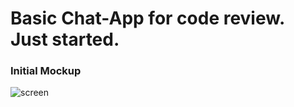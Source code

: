 <H1>Basic Chat-App for code review. Just started.</H1>



<H3>Initial Mockup</H3>

![screen](https://github.com/PeasantL/Chat-Code-App/assets/45391854/8e10b764-9381-4a07-93c8-c58bc3349e68)
